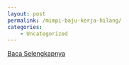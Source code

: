```yaml
---
layout: post
permalink: /mimpi-baju-kerja-hilang/
categories:
    - Uncategorized
---
```


[Baca Selengkapnya](/05)